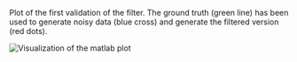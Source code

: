 Plot of the first validation of the filter. 
The ground truth (green line) has been used to generate noisy data (blue cross)
and generate the filtered version (red dots).




<img src="https://github.com/bellonemauro/opendlv/blob/master/resources/VSE_data_test/matlabScripts/dataPlot.png" alt="Visualization of the matlab plot" >
